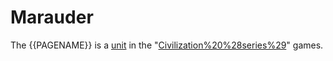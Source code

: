 # Marauder

The {{PAGENAME}} is a [unit](unit) in the "[Civilization%20%28series%29](Civilization)" games.